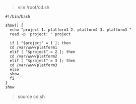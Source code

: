 > vim /root/cd.sh

    #!/bin/bash  
      
    show() {  
      echo "project 1. platform1 2. platform2 3. platform3 "  
      read -p 'project: ' project  
      
      if [ "$project" = 1 ]; then  
      cd /var/www/platform1
      elif [ "$project" = 2 ]; then 
      cd /var/www/platform2
      elif [ "$project" = 3 ]; then 
      cd /var/www/platform3
      else 
      show 
      fi
    }  
    show

> source cd.sh

